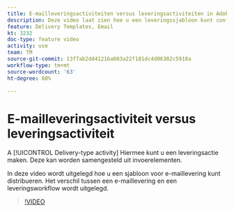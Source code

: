 ```yaml
---
title: E-mailleveringsactiviteiten versus leveringsactiviteiten in Adobe Campaign Classic
description: Deze video laat zien hoe u een leveringssjabloon kunt configureren en gebruiken.
feature: Delivery Templates, Email
kt: 3232
doc-type: feature video
activity: use
team: TM
source-git-commit: 13f7ab2dd41216a603a22f181dc4d06302c5918a
workflow-type: tm+mt
source-wordcount: '63'
ht-degree: 88%

---
```



# E-mailleveringsactiviteit versus leveringsactiviteit

A [!UICONTROL Delivery-type activity] Hiermee kunt u een leveringsactie maken. Deze kan worden samengesteld uit invoerelementen.

In deze video wordt uitgelegd hoe u een sjabloon voor e-maillevering kunt distribueren. Het verschil tussen een e-maillevering en een leveringsworkflow wordt uitgelegd.

>[!VIDEO](https://video.tv.adobe.com/v/24065?quality=12&learn=on)

